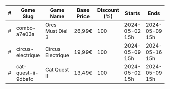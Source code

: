 |#|Game Slug|Game Name|Base Price|Discount (%)|Starts|Ends|
|---|---|---|---|---|---|---|
|#|combo-a7e03a|Orcs Must Die! 3|26,99€|100|2024-05-02 15h|2024-05-09 15h|
|#|circus-electrique|Circus Electrique|19,99€|100|2024-05-09 15h|2024-05-16 15h|
|#|cat-quest-ii-9dbefc|Cat Quest II|13,49€|100|2024-05-02 15h|2024-05-09 15h|
